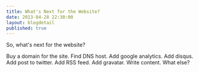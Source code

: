 ```yaml
---
title: What's Next for the Website?
date: 2013-04-28 22:30:00
layout: blogdetail
published: true
---
```


So, what's next for the website?

<i class="icon-check"></i> Buy a domain for the site.
<i class="icon-check"></i> Find DNS host.
<i class="icon-check"></i> Add google analytics.
<i class="icon-check"></i> Add disqus.
<i class="icon-check"></i> Add post to twitter.
<i class="icon-check"></i> Add RSS feed.
<i class="icon-check"></i> Add gravatar.
<i class="icon-check-empty"></i> Write content.
<i class="icon-check-empty"></i> What else?
